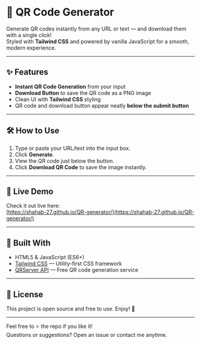 # 🚀 QR Code Generator

Generate QR codes instantly from any URL or text — and download them with a single click!  
Styled with **Tailwind CSS** and powered by vanilla JavaScript for a smooth, modern experience.

---

## ✨ Features

- **Instant QR Code Generation** from your input
- **Download Button** to save the QR code as a PNG image
- Clean UI with **Tailwind CSS** styling
- QR code and download button appear neatly **below the submit button**

---

## 🛠 How to Use

1. Type or paste your URL/text into the input box.  
2. Click **Generate**.  
3. View the QR code just below the button.  
4. Click **Download QR Code** to save the image instantly.

---

## 🔗 Live Demo

Check it out live here:  
[https://shahab-27.github.io/QR-generator/](https://shahab-27.github.io/QR-generator/)

---

## 🔧 Built With

- HTML5 &  JavaScript (ES6+)
- [Tailwind CSS](https://tailwindcss.com/) — Utility-first CSS framework
- [QRServer API](https://goqr.me/api/) — Free QR code generation service

---

## 📄 License

This project is open source and free to use. Enjoy! 🎉

---

Feel free to ⭐ the repo if you like it!  
Questions or suggestions? Open an issue or contact me anytime.
